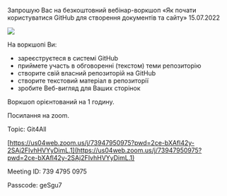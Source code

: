 Запрошую Вас на безкоштовний вебінар-воркшоп «Як почати користуватися GitHub для створення документів та сайту» 15.07.2022

![](https://33333.cdn.cke-cs.com/kSW7V9NHUXugvhoQeFaf/images/7cb3c8548a9e208d0e1040bca5d1a6bb41f81ddddd315b9d.png)

На воркшопі Ви:

*   зареєструєтеся в системі GitHub
*   приймете участь в обговоренні (текстом) теми репозиторію   
*   створите свій власний репозиторій на GitHub
*   створите текстовий матеріал в репозиторії 
*   зробите Веб-вигляд для Ваших сторінок

Воркшоп орієнтований на 1 годину. 

Посилання на zoom.

Topic: Git4All

[https://us04web.zoom.us/j/73947950975?pwd=2ce-bXAfl42y-2SAj2FIvhHVYyDimL.1](https://us04web.zoom.us/j/73947950975?pwd=2ce-bXAfl42y-2SAj2FIvhHVYyDimL.1)

Meeting ID: 739 4795 0975

Passcode: geSgu7
